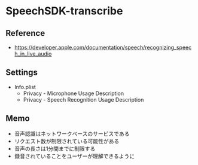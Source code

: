 #  SpeechSDK-transcribe
## Reference
- https://developer.apple.com/documentation/speech/recognizing_speech_in_live_audio

## Settings
- Info.plist
    - Privacy - Microphone Usage Description
    - Privacy - Speech Recognition Usage Description
    
## Memo
- 音声認識はネットワークベースのサービスである
- リクエスト数が制限されている可能性がある
- 音声の長さは1分間までに制限する
- 録音されていることをユーザーが理解できるように


